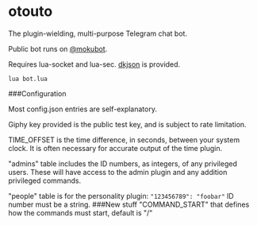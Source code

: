 # otouto

The plugin-wielding, multi-purpose Telegram chat bot.

Public bot runs on [@mokubot](http://telegram.me/mokubot).

Requires lua-socket and lua-sec. [dkjson](https://github.com/LuaDist/dkjson/) is provided.

`lua bot.lua`

###Configuration

Most config.json entries are self-explanatory.

Giphy key provided is the public test key, and is subject to rate limitation.

TIME_OFFSET is the time difference, in seconds, between your system clock. It is often necessary for accurate output of the time plugin.

"admins" table includes the ID numbers, as integers, of any privileged users. These will have access to the admin plugin and any addition privileged commands.

"people" table is for the personality plugin:
`"123456789": "foobar"`
ID number must be a string.
###New stuff
"COMMAND_START" that defines how the commands must start, default is "/"
